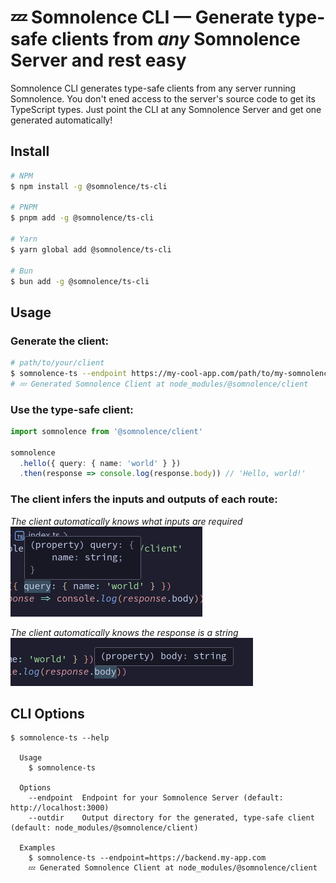 # 💤 Somnolence CLI — Generate type-safe clients from _any_ Somnolence Server and rest easy

Somnolence CLI generates type-safe clients from any server running Somnolence. You don't ened access to the server's source code to get its TypeScript types. Just point the CLI at any Somnolence Server and get one generated automatically!

## Install
```bash
# NPM
$ npm install -g @somnolence/ts-cli

# PNPM
$ pnpm add -g @somnolence/ts-cli

# Yarn
$ yarn global add @somnolence/ts-cli

# Bun
$ bun add -g @somnolence/ts-cli
```

## Usage
### Generate the client:
```bash
# path/to/your/client
$ somnolence-ts --endpoint https://my-cool-app.com/path/to/my-somnolence-server
# 💤 Generated Somnolence Client at node_modules/@somnolence/client
```

### Use the type-safe client:
```typescript
import somnolence from '@somnolence/client'

somnolence
  .hello({ query: { name: 'world' } })
  .then(response => console.log(response.body)) // 'Hello, world!'
```

### The client infers the inputs and outputs of each route:
_The client automatically knows what inputs are required_<br />
![The client automatically knows what inputs are required](../../.images/inference3.png)

_The client automatically knows the response is a string_<br />
![The client automatically knows the response is a string](../../.images/inference4.png)

## CLI Options
```
$ somnolence-ts --help

  Usage
    $ somnolence-ts

  Options
    --endpoint  Endpoint for your Somnolence Server (default: http://localhost:3000)
    --outdir    Output directory for the generated, type-safe client (default: node_modules/@somnolence/client)

  Examples
    $ somnolence-ts --endpoint=https://backend.my-app.com
    💤 Generated Somnolence Client at node_modules/@somnolence/client
```
